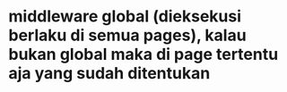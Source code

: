 # middleware global (dieksekusi berlaku di semua pages), kalau bukan global maka di page tertentu aja yang sudah ditentukan